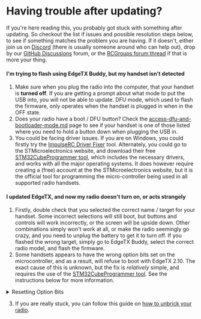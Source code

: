 # Having trouble after updating?

If you're here reading this, you probably got stuck with something after updating. So checkout the list if issues and possible resolution steps below, to see if something matches the problem you are having. If it doesn't, either join us on [Discord](https://discord.gg/wF9wUKnZ6H) (there is usually someone around who can help out), drop by our  [GitHub Discussions](https://github.com/EdgeTX/edgetx/discussions) forum, or the [RCGroups forum thread](https://www.rcgroups.com/forums/showthread.php?3916381-Official-EdgeTX-Discussion-Thread) if that is more your thing.&#x20;

#### **I'm trying to flash using EdgeTX Buddy, but my handset isn't detected**

1. Make sure when you plug the radio into the computer, that your handset is **turned off**. If you are getting a prompt about what mode to put the USB into, you will not be able to update. DFU mode, which used to flash the firmware, only operates when the handset is plugged in when in the OFF state.&#x20;
2. Does your radio have a boot / DFU button? Check the [access-dfu-and-bootloader-mode.md](../edgetx-how-to/access-dfu-and-bootloader-mode.md "mention") page to see if your handset is one of those listed where you need to hold a button down when plugging the USB in.&#x20;
3. You could be facing driver issues. If you are on Windows, you could firstly try the [ImpulseRC Driver Fixer](https://impulserc.com/pages/downloads) tool. Alternately, you could go to the STMicroelectronics website, and download their free [STM32CubeProgrammer tool](https://www.st.com/en/development-tools/stm32cubeprog.html#get-software), which includes the necessary drivers, and works with all the major operating systems. It does however require creating a (free) account at the the STMicroelectronics website, but it is the official tool for programming the micro-controller being used in all supported radio handsets.&#x20;

#### I updated EdgeTX, and now my radio doesn't turn on, or acts strangely

1. Firstly, double check that you selected the correct name / target for your handset. Some incorrect selections will still boot, but buttons and controls will work incorrectly, or the screen will be upside down. Other combinations simply won't work at all, or make the radio seemingly go crazy, and you need to unplug the battery to get it to turn off. If you flashed the wrong target, simply go to EdgeTX Buddy, select the correct radio model, and flash the firmware.&#x20;
2. Some handsets appears to have the wrong option bits set on the microcontroller, and as a result, will refuse to boot with EdgeTX 2.10. The exact cause of this is unknown, but the fix is _relatively_ simple, and requires the use of the [STM32CubeProgrammer tool](https://www.st.com/en/development-tools/stm32cubeprog.html#get-software). See the instructions below for more information.

<details>

<summary>Resetting Option Bits</summary>

1. Once you have installed the STM32CubeProgrammer tool (which requires creation of a free account on the STMicroelectronics website), plug your radio in while switched off, in order to enter DFU mode. Double check the [access-dfu-and-bootloader-mode.md](../edgetx-how-to/access-dfu-and-bootloader-mode.md "mention") page if you are unsure if your handset has a boot / DFU mode button that needs to be held down whilst plugging it in.
2. Start the STM32CubeProgrammer tool if you don't already have it running. You should have a screen that looks somewhat like this (click the image for a larger view):\
   ![STM32CubeProgrammer main screen](../.gitbook/assets/2024-08-28\_11-46.png)\
   \
   Ensure the device type (1) says USB, and then press the Connect button (2). If the port field is empty, try pressing the refresh button (3).
3. Go to the "Option bytes" page (1). Then select User Configuration (2). Check the status of  "BFB2" (3). If it is ticked, remove the tick so that it is as shown, and click the Apply button (4). You can then click the "Disconnect" button and disconnect your handset.\
   ![STM32CubeProgrammer: Option bytes](../.gitbook/assets/2024-08-28\_11-44.png)
4. That should be it... your handset should boot up now if this was the issue.&#x20;

</details>

3. If you are really stuck, you can follow this guide on [how to unbrick your radio](https://github.com/EdgeTX/edgetx/wiki/Unbrick-your-radio).&#x20;

